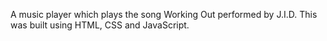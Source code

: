 A music player which plays the song Working Out performed by J.I.D. This was built using HTML, CSS and JavaScript.
